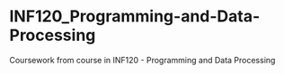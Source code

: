 # INF120_Programming-and-Data-Processing
Coursework from course in INF120 - Programming and Data Processing
